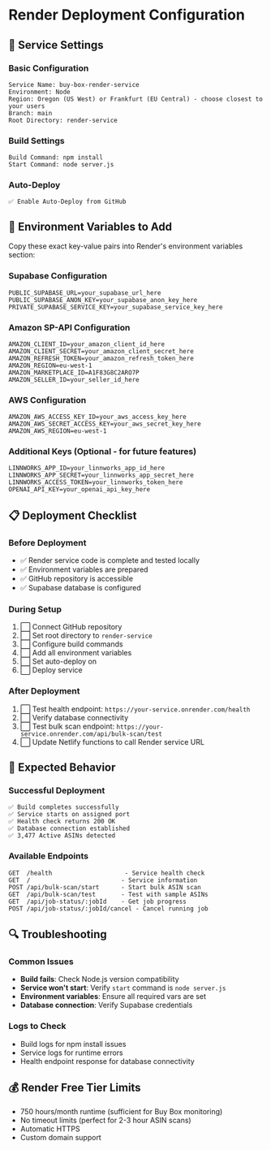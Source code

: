 # Render Deployment Configuration

## 🔧 **Service Settings**

### Basic Configuration
```
Service Name: buy-box-render-service
Environment: Node
Region: Oregon (US West) or Frankfurt (EU Central) - choose closest to your users
Branch: main
Root Directory: render-service
```

### Build Settings
```
Build Command: npm install
Start Command: node server.js
```

### Auto-Deploy
```
✅ Enable Auto-Deploy from GitHub
```

## 🔐 **Environment Variables to Add**

Copy these exact key-value pairs into Render's environment variables section:

### Supabase Configuration
```
PUBLIC_SUPABASE_URL=your_supabase_url_here
PUBLIC_SUPABASE_ANON_KEY=your_supabase_anon_key_here
PRIVATE_SUPABASE_SERVICE_KEY=your_supabase_service_key_here
```

### Amazon SP-API Configuration
```
AMAZON_CLIENT_ID=your_amazon_client_id_here
AMAZON_CLIENT_SECRET=your_amazon_client_secret_here
AMAZON_REFRESH_TOKEN=your_amazon_refresh_token_here
AMAZON_REGION=eu-west-1
AMAZON_MARKETPLACE_ID=A1F83G8C2ARO7P
AMAZON_SELLER_ID=your_seller_id_here
```

### AWS Configuration
```
AMAZON_AWS_ACCESS_KEY_ID=your_aws_access_key_here
AMAZON_AWS_SECRET_ACCESS_KEY=your_aws_secret_key_here
AMAZON_AWS_REGION=eu-west-1
```

### Additional Keys (Optional - for future features)
```
LINNWORKS_APP_ID=your_linnworks_app_id_here
LINNWORKS_APP_SECRET=your_linnworks_app_secret_here
LINNWORKS_ACCESS_TOKEN=your_linnworks_token_here
OPENAI_API_KEY=your_openai_api_key_here
```

## 📋 **Deployment Checklist**

### Before Deployment
- ✅ Render service code is complete and tested locally
- ✅ Environment variables are prepared
- ✅ GitHub repository is accessible
- ✅ Supabase database is configured

### During Setup
1. ⬜ Connect GitHub repository
2. ⬜ Set root directory to `render-service`
3. ⬜ Configure build commands
4. ⬜ Add all environment variables
5. ⬜ Set auto-deploy on
6. ⬜ Deploy service

### After Deployment
1. ⬜ Test health endpoint: `https://your-service.onrender.com/health`
2. ⬜ Verify database connectivity
3. ⬜ Test bulk scan endpoint: `https://your-service.onrender.com/api/bulk-scan/test`
4. ⬜ Update Netlify functions to call Render service URL

## 🎯 **Expected Behavior**

### Successful Deployment
```
✅ Build completes successfully
✅ Service starts on assigned port
✅ Health check returns 200 OK
✅ Database connection established
✅ 3,477 Active ASINs detected
```

### Available Endpoints
```
GET  /health                    - Service health check
GET  /                         - Service information
POST /api/bulk-scan/start      - Start bulk ASIN scan
GET  /api/bulk-scan/test       - Test with sample ASINs
GET  /api/job-status/:jobId    - Get job progress
POST /api/job-status/:jobId/cancel - Cancel running job
```

## 🔍 **Troubleshooting**

### Common Issues
- **Build fails**: Check Node.js version compatibility
- **Service won't start**: Verify `start` command is `node server.js`
- **Environment variables**: Ensure all required vars are set
- **Database connection**: Verify Supabase credentials

### Logs to Check
- Build logs for npm install issues
- Service logs for runtime errors
- Health endpoint response for database connectivity

## 💰 **Render Free Tier Limits**
- 750 hours/month runtime (sufficient for Buy Box monitoring)
- No timeout limits (perfect for 2-3 hour ASIN scans)
- Automatic HTTPS
- Custom domain support
